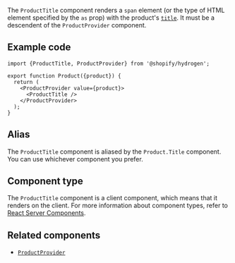 <!-- This file is generated from the source code. Edit the files in /packages/hydrogen/src/components/ProductTitle and run 'yarn generate-docs' at the root of this repo. -->

The `ProductTitle` component renders a `span` element (or the type of
HTML element specified by the `as` prop) with the product's [`title`](/api/storefront/reference/products/product).
It must be a descendent of the `ProductProvider` component.

## Example code

```tsx
import {ProductTitle, ProductProvider} from '@shopify/hydrogen';

export function Product({product}) {
  return (
    <ProductProvider value={product}>
      <ProductTitle />
    </ProductProvider>
  );
}
```

## Alias

The `ProductTitle` component is aliased by the `Product.Title` component. You can use whichever component you prefer.

## Component type

The `ProductTitle` component is a client component, which means that it renders on the client. For more information about component types, refer to [React Server Components](/api/hydrogen/framework/react-server-components).

## Related components

- [`ProductProvider`](/api/hydrogen/components/product-variant/productprovider)
